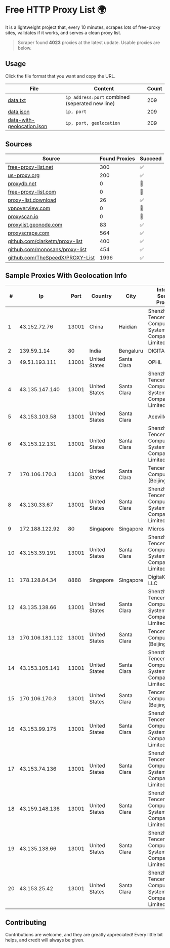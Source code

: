
# Free HTTP Proxy List 🌍

It is a lightweight project that, every 10 minutes, scrapes lots of free-proxy sites, validates if it works, and serves a clean proxy list.


> Scraper found **4023** proxies at the latest update. Usable proxies are below.

## Usage

Click the file format that you want and copy the URL.


|File|Content|Count|
|----|-------|-----|
|[data.txt](https://raw.githubusercontent.com/themiralay/Proxy-List-World/master/data.txt)|`ip_address:port` combined (seperated new line)|209|
|[data.json](https://raw.githubusercontent.com/themiralay/Proxy-List-World/master/data.json)|`ip, port`|209|
|[data-with-geolocation.json](https://raw.githubusercontent.com/themiralay/Proxy-List-World/master/data-with-geolocation.json)|`ip, port, geolocation`|209|

## Sources

|Source|Found Proxies|Succeed|
|------|-------------|-------|
|[free-proxy-list.net](https://free-proxy-list.net)|300|✅|
|[us-proxy.org](https://www.us-proxy.org)|200|✅|
|[proxydb.net](http://proxydb.net)|0|🚫|
|[free-proxy-list.com](https://free-proxy-list.com/?page=&port=&type%5B%5D=http&type%5B%5D=https&up_time=0&search=Search)|0|🚫|
|[proxy-list.download](https://www.proxy-list.download/HTTP)|26|✅|
|[vpnoverview.com](https://vpnoverview.com/privacy/anonymous-browsing/free-proxy-servers)|0|🚫|
|[proxyscan.io](https://www.proxyscan.io)|0|🚫|
|[proxylist.geonode.com](https://proxylist.geonode.com/api/proxy-list?limit=300&page=1&sort_by=lastChecked&sort_type=desc&protocols=http,https)|83|✅|
|[proxyscrape.com](https://api.proxyscrape.com/v2/?request=displayproxies&protocol=http&timeout=10000&country=all&ssl=all&anonymity=all)|564|✅|
|[github.com/clarketm/proxy-list](https://raw.githubusercontent.com/clarketm/proxy-list/master/proxy-list-raw.txt)|400|✅|
|[github.com/monosans/proxy-list](https://raw.githubusercontent.com/monosans/proxy-list/main/proxies/http.txt)|454|✅|
|[github.com/TheSpeedX/PROXY-List](https://raw.githubusercontent.com/TheSpeedX/PROXY-List/master/http.txt)|1996|✅|


## Sample Proxies With Geolocation Info

|#|Ip|Port|Country|City|Internet Service Provider|
|-|--|----|-------|----|-------------------------|
|1|43.152.72.76|13001|China|Haidian|Shenzhen Tencent Computer Systems Company Limited|
|2|139.59.1.14|80|India|Bengaluru|DIGITALOCEAN|
|3|49.51.193.111|13001|United States|Santa Clara|OPHL|
|4|43.135.147.140|13001|United States|Santa Clara|Shenzhen Tencent Computer Systems Company Limited|
|5|43.153.103.58|13001|United States|Santa Clara|Aceville Pte.ltd|
|6|43.153.12.131|13001|United States|Santa Clara|Shenzhen Tencent Computer Systems Company Limited|
|7|170.106.170.3|13001|United States|Santa Clara|Tencent Cloud Computing (Beijing) Co|
|8|43.130.33.67|13001|United States|Santa Clara|Shenzhen Tencent Computer Systems Company Limited|
|9|172.188.122.92|80|Singapore|Singapore|Microsoft|
|10|43.153.39.191|13001|United States|Santa Clara|Shenzhen Tencent Computer Systems Company Limited|
|11|178.128.84.34|8888|Singapore|Singapore|DigitalOcean, LLC|
|12|43.135.138.66|13001|United States|Santa Clara|Shenzhen Tencent Computer Systems Company Limited|
|13|170.106.181.112|13001|United States|Santa Clara|Tencent Cloud Computing (Beijing) Co|
|14|43.153.105.141|13001|United States|Santa Clara|Shenzhen Tencent Computer Systems Company Limited|
|15|170.106.170.3|13001|United States|Santa Clara|Tencent Cloud Computing (Beijing) Co|
|16|43.153.99.175|13001|United States|Santa Clara|Shenzhen Tencent Computer Systems Company Limited|
|17|43.153.74.136|13001|United States|Santa Clara|Shenzhen Tencent Computer Systems Company Limited|
|18|43.159.148.136|13001|United States|Santa Clara|Shenzhen Tencent Computer Systems Company Limited|
|19|43.135.138.66|13001|United States|Santa Clara|Shenzhen Tencent Computer Systems Company Limited|
|20|43.153.25.42|13001|United States|Santa Clara|Shenzhen Tencent Computer Systems Company Limited|



## Contributing

Contributions are welcome, and they are greatly appreciated! Every
little bit helps, and credit will always be given.

